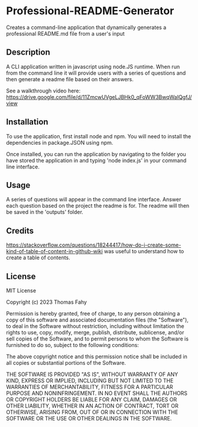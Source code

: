 # Professional-README-Generator

Creates a command-line application that dynamically generates a professional README.md file from a user's input

## Description

A CLI application written in javascript using node.JS runtime. When run from the command line it will provide users with a series of questions and then generate a readme file based on their answers.

See a walkthrough video here: https://drive.google.com/file/d/11ZmcwUVgeLJBHk0_qFoWW3BwqWaIQgfJ/view

## Installation

To use the application, first install node and npm. You will need to install the dependencies in package.JSON using npm.

Once installed, you can run the application by navigating to the folder you have stored the application in and typing 'node index.js' in your command line interface.

## Usage

A series of questions will appear in the command line interface. Answer each question based on the project the readme is for. The readme will then be saved in the 'outputs' folder.

## Credits

https://stackoverflow.com/questions/18244417/how-do-i-create-some-kind-of-table-of-content-in-github-wiki was useful to understand how to create a table of contents.

## License

MIT License

Copyright (c) 2023 Thomas Fahy

Permission is hereby granted, free of charge, to any person obtaining a copy
of this software and associated documentation files (the "Software"), to deal
in the Software without restriction, including without limitation the rights
to use, copy, modify, merge, publish, distribute, sublicense, and/or sell
copies of the Software, and to permit persons to whom the Software is
furnished to do so, subject to the following conditions:

The above copyright notice and this permission notice shall be included in all
copies or substantial portions of the Software.

THE SOFTWARE IS PROVIDED "AS IS", WITHOUT WARRANTY OF ANY KIND, EXPRESS OR
IMPLIED, INCLUDING BUT NOT LIMITED TO THE WARRANTIES OF MERCHANTABILITY,
FITNESS FOR A PARTICULAR PURPOSE AND NONINFRINGEMENT. IN NO EVENT SHALL THE
AUTHORS OR COPYRIGHT HOLDERS BE LIABLE FOR ANY CLAIM, DAMAGES OR OTHER
LIABILITY, WHETHER IN AN ACTION OF CONTRACT, TORT OR OTHERWISE, ARISING FROM,
OUT OF OR IN CONNECTION WITH THE SOFTWARE OR THE USE OR OTHER DEALINGS IN THE
SOFTWARE.
